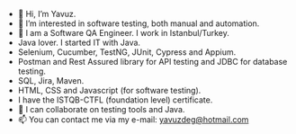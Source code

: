 - 👋 Hi, I’m Yavuz.
- 👀 I’m interested in software testing, both manual and automation.
- 🌱 I am a Software QA Engineer. I work in Istanbul/Turkey.
- Java lover. I started IT with Java.
- Selenium, Cucumber, TestNG, JUnit, Cypress and Appium.
- Postman and Rest Assured library for API testing and JDBC for database testing.
- SQL, Jira, Maven.
- HTML, CSS and Javascript (for software testing).
- I have the ISTQB-CTFL (foundation level) certificate. 
- 💞️ I can collaborate on testing tools and Java.
- 📫 You can contact me via my e-mail: yavuzdeg@hotmail.com

<!---
yavuzdeg/yavuzdeg is a ✨ special ✨ repository because its `README.md` (this file) appears on your GitHub profile.
You can click the Preview link to take a look at your changes.
--->
